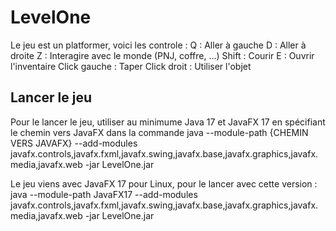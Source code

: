 # LevelOne

Le jeu est un platformer, voici les controle :
Q : Aller à gauche
D : Aller à droite
Z : Interagire avec le monde (PNJ, coffre, ...)
Shift : Courir
E : Ouvrir l'inventaire
Click gauche : Taper
Click droit : Utiliser l'objet

## Lancer le jeu
Pour le lancer le jeu, utiliser au minimume Java 17 et JavaFX 17 en spécifiant le chemin vers JavaFX dans la commande
java --module-path {CHEMIN VERS JAVAFX} --add-modules javafx.controls,javafx.fxml,javafx.swing,javafx.base,javafx.graphics,javafx.media,javafx.web -jar LevelOne.jar

Le jeu viens avec JavaFX 17 pour Linux, pour le lancer avec cette version :
java --module-path JavaFX17 --add-modules javafx.controls,javafx.fxml,javafx.swing,javafx.base,javafx.graphics,javafx.media,javafx.web -jar LevelOne.jar
